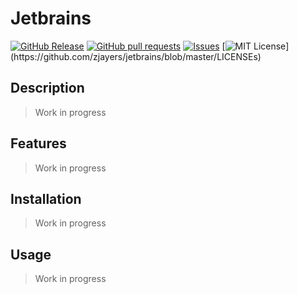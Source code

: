 # Jetbrains
[![GitHub Release](https://img.shields.io/github/release/zjayers/jetbrains.svg?style=flat)]()
[![GitHub pull requests](https://img.shields.io/github/issues-pr/zjayers/jetbrains.svg?style=flat)]()
[![Issues](https://img.shields.io/github/issues-raw/zjayers/jetbrains.svg?maxAge=25000)](https://github.com/zjayers/jetbrains/issues)
[![MIT License](https://img.shields.io/apm/l/atomic-ui.svg?)](https://github.com/zjayers/jetbrains/blob/master/LICENSEs)

## Description

> Work in progress

## Features

> Work in progress

## Installation

> Work in progress

## Usage

> Work in progress